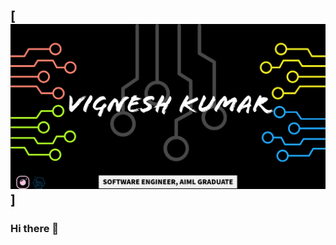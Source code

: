 ## [![vigneshkumar24's header](https://github.com/vigneshkumar24/vigneshkumar24/blob/main/VK_Cover.png)]
### Hi there 👋

<!--
**vigneshkumar24/vigneshkumar24** is a ✨ _special_ ✨ repository because its `README.md` (this file) appears on your GitHub profile.

Here are some ideas to get you started:

- 🔭 I’m currently working on ...
- 🌱 I’m currently learning ...
- 👯 I’m looking to collaborate on ...
- 🤔 I’m looking for help with ...
- 💬 Ask me about ...
- 📫 How to reach me: ...
- 😄 Pronouns: ...
- ⚡ Fun fact: ...
-->
